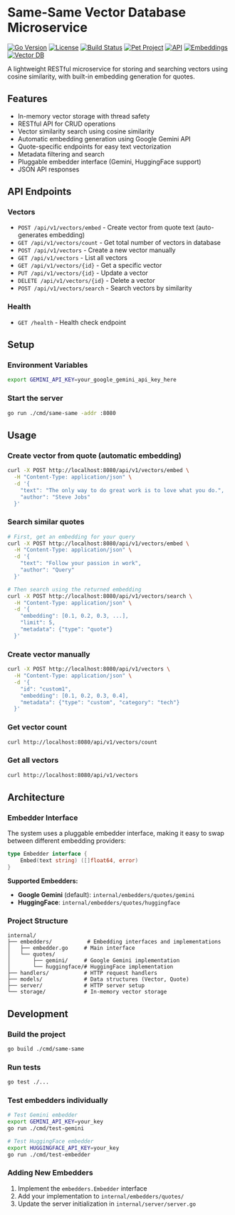 # Same-Same Vector Database Microservice

[![Go Version](https://img.shields.io/badge/Go-1.24+-00ADD8?style=flat&logo=go)](https://golang.org)
[![License](https://img.shields.io/badge/License-MIT-blue.svg)](LICENSE)
[![Build Status](https://img.shields.io/badge/build-passing-brightgreen.svg)](https://github.com/tahcohcat/same-same)
[![Pet Project](https://img.shields.io/badge/🐾_Pet_Project-For_Fun-ff69b4?style=flat)](https://github.com/tahcohcat/same-same)
[![API](https://img.shields.io/badge/API-REST-orange.svg)](https://github.com/tahcohcat/same-same)
[![Embeddings](https://img.shields.io/badge/Embeddings-Google%20Gemini-4285F4?style=flat&logo=google)](https://ai.google.dev)
[![Vector DB](https://img.shields.io/badge/Vector%20DB-In%20Memory-red.svg)](https://github.com/tahcohcat/same-same)

A lightweight RESTful microservice for storing and searching vectors using cosine similarity, with built-in embedding generation for quotes.

## Features

- In-memory vector storage with thread safety
- RESTful API for CRUD operations
- Vector similarity search using cosine similarity
- Automatic embedding generation using Google Gemini API
- Quote-specific endpoints for easy text vectorization
- Metadata filtering and search
- Pluggable embedder interface (Gemini, HuggingFace support)
- JSON API responses

## API Endpoints

### Vectors
- `POST /api/v1/vectors/embed` - Create vector from quote text (auto-generates embedding)
- `GET /api/v1/vectors/count` - Get total number of vectors in database
- `POST /api/v1/vectors` - Create a new vector manually
- `GET /api/v1/vectors` - List all vectors
- `GET /api/v1/vectors/{id}` - Get a specific vector
- `PUT /api/v1/vectors/{id}` - Update a vector
- `DELETE /api/v1/vectors/{id}` - Delete a vector
- `POST /api/v1/vectors/search` - Search vectors by similarity

### Health
- `GET /health` - Health check endpoint

## Setup

### Environment Variables
```bash
export GEMINI_API_KEY=your_google_gemini_api_key_here
```

### Start the server
```bash
go run ./cmd/same-same -addr :8080
```

## Usage

### Create vector from quote (automatic embedding)
```bash
curl -X POST http://localhost:8080/api/v1/vectors/embed \
  -H "Content-Type: application/json" \
  -d '{
    "text": "The only way to do great work is to love what you do.",
    "author": "Steve Jobs"
  }'
```

### Search similar quotes
```bash
# First, get an embedding for your query
curl -X POST http://localhost:8080/api/v1/vectors/embed \
  -H "Content-Type: application/json" \
  -d '{
    "text": "Follow your passion in work",
    "author": "Query"
  }'

# Then search using the returned embedding
curl -X POST http://localhost:8080/api/v1/vectors/search \
  -H "Content-Type: application/json" \
  -d '{
    "embedding": [0.1, 0.2, 0.3, ...],
    "limit": 5,
    "metadata": {"type": "quote"}
  }'
```

### Create vector manually
```bash
curl -X POST http://localhost:8080/api/v1/vectors \
  -H "Content-Type: application/json" \
  -d '{
    "id": "custom1",
    "embedding": [0.1, 0.2, 0.3, 0.4],
    "metadata": {"type": "custom", "category": "tech"}
  }'
```

### Get vector count
```bash
curl http://localhost:8080/api/v1/vectors/count
```

### Get all vectors
```bash
curl http://localhost:8080/api/v1/vectors
```

## Architecture

### Embedder Interface
The system uses a pluggable embedder interface, making it easy to swap between different embedding providers:

```go
type Embedder interface {
    Embed(text string) ([]float64, error)
}
```

**Supported Embedders:**
- **Google Gemini** (default): `internal/embedders/quotes/gemini`
- **HuggingFace**: `internal/embedders/quotes/huggingface`

### Project Structure
```
internal/
├── embedders/           # Embedding interfaces and implementations
│   ├── embedder.go     # Main interface
│   └── quotes/
│       ├── gemini/     # Google Gemini implementation
│       └── huggingface/# HuggingFace implementation
├── handlers/           # HTTP request handlers
├── models/             # Data structures (Vector, Quote)
├── server/             # HTTP server setup
└── storage/            # In-memory vector storage
```

## Development

### Build the project
```bash
go build ./cmd/same-same
```

### Run tests
```bash
go test ./...
```

### Test embedders individually
```bash
# Test Gemini embedder
export GEMINI_API_KEY=your_key
go run ./cmd/test-gemini

# Test HuggingFace embedder  
export HUGGINGFACE_API_KEY=your_key
go run ./cmd/test-embedder
```

### Adding New Embedders
1. Implement the `embedders.Embedder` interface
2. Add your implementation to `internal/embedders/quotes/`
3. Update the server initialization in `internal/server/server.go`
